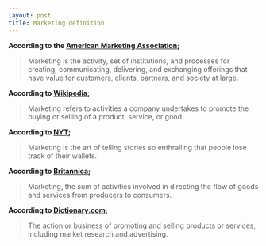 ```yaml
---
layout: post
title: Marketing definition
---
```


**According to the [American Marketing Association](https://www.ama.org/the-definition-of-marketing-what-is-marketing/);**

> Marketing is the activity, set of institutions, and processes for creating, communicating, delivering, and exchanging offerings that have value for customers, clients, partners, and society at large.

**According to [Wikipedia](https://en.wikipedia.org/wiki/Marketing);**

> Marketing refers to activities a company undertakes to promote the buying or selling of a product, service, or good.

**According to [NYT](https://www.nytimes.com/2017/06/14/business/media/marketing-charity-water-syria.html);**

> Marketing is the art of telling stories so enthralling that people lose track of their wallets.

**According to [Britannica](https://www.britannica.com/topic/marketing);**

> Marketing, the sum of activities involved in directing the flow of goods and services from producers to consumers.

**According to [Dictionary.com](https://www.dictionary.com/browse/marketing);**

> The action or business of promoting and selling products or services, including market research and advertising.
